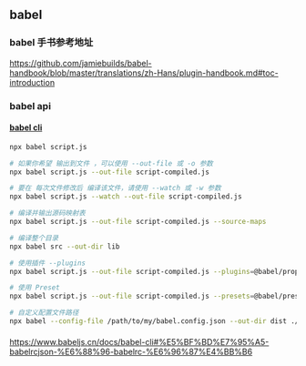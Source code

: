 ## babel

### babel 手书参考地址

https://github.com/jamiebuilds/babel-handbook/blob/master/translations/zh-Hans/plugin-handbook.md#toc-introduction

### babel api 

#### [babel cli](https://www.babeljs.cn/docs/babel-cli#%E5%BF%BD%E7%95%A5-babelrcjson-%E6%88%96-babelrc-%E6%96%87%E4%BB%B6)

```bash
npx babel script.js

# 如果你希望 输出到文件 ，可以使用 --out-file 或 -o 参数
npx babel script.js --out-file script-compiled.js

# 要在 每次文件修改后 编译该文件，请使用 --watch 或 -w 参数
npx babel script.js --watch --out-file script-compiled.js

# 编译并输出源码映射表
npx babel script.js --out-file script-compiled.js --source-maps

# 编译整个目录
npx babel src --out-dir lib

# 使用插件 --plugins
npx babel script.js --out-file script-compiled.js --plugins=@babel/proposal-class-properties,@babel/transform-modules-amd

# 使用 Preset
npx babel script.js --out-file script-compiled.js --presets=@babel/preset-env,@babel/flow

# 自定义配置文件路径
npx babel --config-file /path/to/my/babel.config.json --out-dir dist ./src

```

####

https://www.babeljs.cn/docs/babel-cli#%E5%BF%BD%E7%95%A5-babelrcjson-%E6%88%96-babelrc-%E6%96%87%E4%BB%B6

